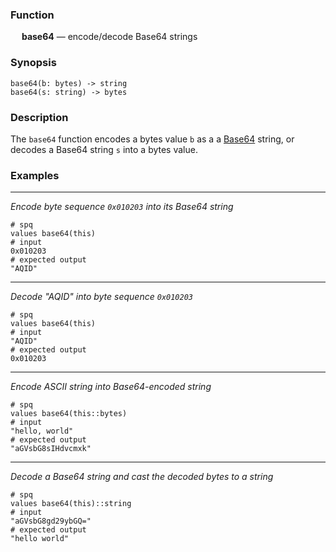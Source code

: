 ### Function

&emsp; **base64** &mdash; encode/decode Base64 strings

### Synopsis

```
base64(b: bytes) -> string
base64(s: string) -> bytes
```

### Description

The `base64` function encodes a bytes value `b` as a
a [Base64](https://en.wikipedia.org/wiki/Base64) string,
or decodes a Base64 string `s` into a bytes value.

### Examples

---

_Encode byte sequence `0x010203` into its Base64 string_

```mdtest-spq
# spq
values base64(this)
# input
0x010203
# expected output
"AQID"
```

---

_Decode "AQID" into byte sequence `0x010203`_

```mdtest-spq
# spq
values base64(this)
# input
"AQID"
# expected output
0x010203
```

---

_Encode ASCII string into Base64-encoded string_

```mdtest-spq
# spq
values base64(this::bytes)
# input
"hello, world"
# expected output
"aGVsbG8sIHdvcmxk"
```

---

_Decode a Base64 string and cast the decoded bytes to a string_

```mdtest-spq
# spq
values base64(this)::string
# input
"aGVsbG8gd29ybGQ="
# expected output
"hello world"
```
